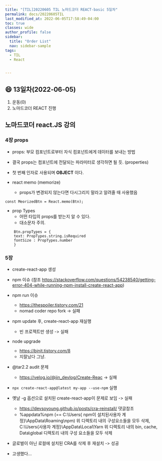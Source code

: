 ```yaml
---
title: "[TIL]20220605 TIL 노마드코더 REACT-basic 5일차"
permalink: docs/20220605TIL
last_modified_at: 2022-06-05T17:58:49-04:00
toc: true
classes: wide
author_profile: false
sidebar:
  title: "Order List"
  nav: sidebar-sample
tags:
  - TIL
  - React
  

---
```


## :smile: 13일차(2022-06-05)


1. 운동(0)
2. 노마드코더 REACT 진행



## 노마드코더 react.JS 강의


### 4장 props

- props: 부모 컴포넌트로부터 자식 컴포넌트에게 데이터를 보내는 방법
- 결국 props는 컴포넌트에 전달되는 파라미터로 생각하면 될 듯. (properties)
- 첫 번째 인자로 사용되며 **OBJECT** 이다. 

- react memo (memorize)
  * props가 변경되지 않는다면 다시그리지 말라고 알려줄 때 사용했음

```const MeorizedBtn = React.memo(Btn); ```

- prop Types
  * 어떤 타입의 props를 받는지 알 수 있다.
  * 대소문자 주의.
``` 
    Btn.propTypes = {
    text: PropTypes.string.isRequired
    fontSize : PropTypes.number
    }
```

### 5장

- create-react-app 생성
- npm 이슈 (참조 https://stackoverflow.com/questions/54238540/getting-error-404-while-running-npm-install-create-react-app)


- npm run 이슈
  * https://thespoiler.tistory.com/21
  * nomad coder repo fork -> 실패

- npm update 후, create-react-app 재실행
  * 빈 프로젝트만 생성 -> 실패

- node upgrade 
  * https://binit.tistory.com/8
  * 지랄났다 그냥.

- @tar2.2 audit 문제
  * https://velog.io/@jin_devlog/Create-Reac -> 실패

- `npx create-react-app@latest my-app --use-npm` 실행
  
- 옛날 -g 옵션으로 설치된 create-react-app이 문제로 보임 -> 실패
  * https://devsoyoung.github.io/posts/cra-reinstall/ 댓글참조
  * %appdata%npm
    (== C:\Users\{ npm이 설치된사용자 계정}\AppData\Roaming\npm)
    위 디렉토리 내의 구성요소들을 모두 삭제,
    C:\Users\{사용자 계정}\AppData\Local\Yarn
    위 디렉토리 내의 bin, cache, Data\global 디렉토리 내의 구성 요소들을
    모두 삭제

- 글로벌이 아닌 로컬에 설치된 CRA를 삭제 후 재설치 -> 성공
- 고생했다...